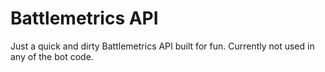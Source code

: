 # Battlemetrics API

Just a quick and dirty Battlemetrics API built for fun.
Currently not used in any of the bot code.